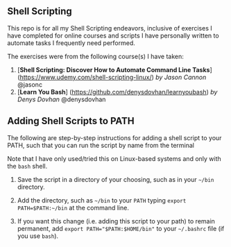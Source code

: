 ##  Shell Scripting

This repo is for all my Shell Scripting endeavors, inclusive of exercises I have completed for online courses and scripts I have personally written to automate tasks I frequently need performed.

The exercises were from the following course(s) I have taken:

1. [**Shell Scripting: Discover How to Automate Command Line Tasks**] (https://www.udemy.com/shell-scripting-linux/) 
        *by Jason Cannon* @jasonc
2. [**Learn You Bash**] (https://github.com/denysdovhan/learnyoubash) 
        *by Denys Dovhan* @denysdovhan


## Adding Shell Scripts to PATH

The following are step-by-step instructions for adding a shell script to your PATH, such that you can run the script by name from the terminal

Note that I have only used/tried this on Linux-based systems and only with the `bash` shell.

1.  Save the script in a directory of your choosing, such as in your `~/bin` directory.

2.  Add the directory, such as `~/bin` to your `PATH` typing `export PATH=$PATH:~/bin` at the command line.

3.  If you want this change (i.e. adding this script to your path) to remain permanent, add `export PATH="$PATH:$HOME/bin"` to your `~/.bashrc` file (if you use `bash`).

